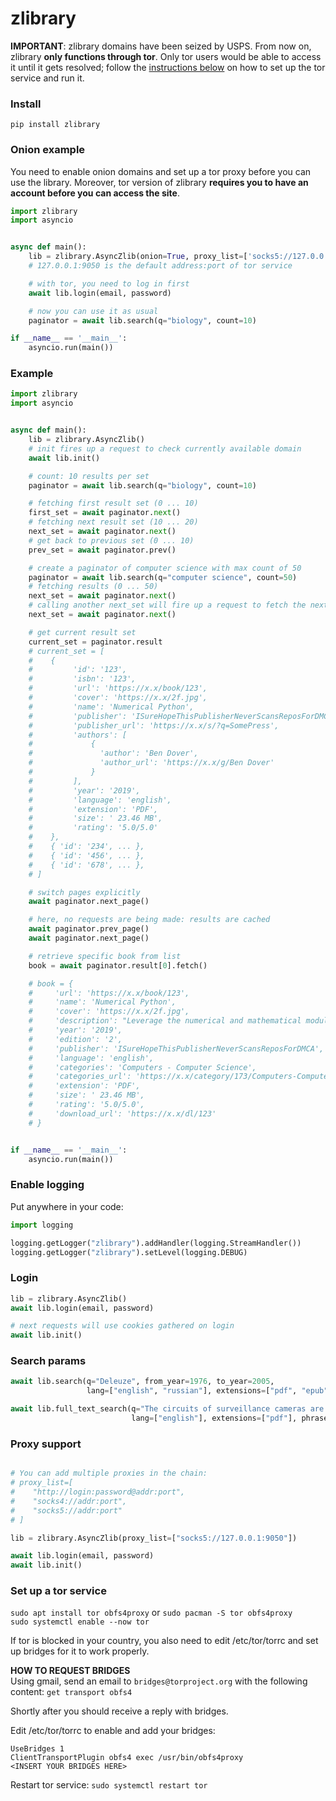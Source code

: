 # zlibrary
**IMPORTANT**: zlibrary domains have been seized by USPS. From now on, zlibrary **only functions through tor**. Only tor users would be able to access it until it gets resolved; follow the [instructions below](#set-up-a-tor-service) on how to set up the tor service and run it.


### Install  
`pip install zlibrary`  


### Onion example
You need to enable onion domains and set up a tor proxy before you can use the library. Moreover, tor version of zlibrary **requires you to have an account before you can access the site**. 
```python
import zlibrary
import asyncio


async def main():
    lib = zlibrary.AsyncZlib(onion=True, proxy_list=['socks5://127.0.0.1:9050'])
    # 127.0.0.1:9050 is the default address:port of tor service

    # with tor, you need to log in first
    await lib.login(email, password)

    # now you can use it as usual
    paginator = await lib.search(q="biology", count=10)

if __name__ == '__main__':
    asyncio.run(main())
```

### Example
```python
import zlibrary
import asyncio


async def main():
    lib = zlibrary.AsyncZlib()
    # init fires up a request to check currently available domain
    await lib.init()

    # count: 10 results per set
    paginator = await lib.search(q="biology", count=10)

    # fetching first result set (0 ... 10)
    first_set = await paginator.next()
    # fetching next result set (10 ... 20)
    next_set = await paginator.next()
    # get back to previous set (0 ... 10)
    prev_set = await paginator.prev()

    # create a paginator of computer science with max count of 50
    paginator = await lib.search(q="computer science", count=50)
    # fetching results (0 ... 50)
    next_set = await paginator.next()
    # calling another next_set will fire up a request to fetch the next page
    next_set = await paginator.next()

    # get current result set
    current_set = paginator.result
    # current_set = [
    #    {
    #         'id': '123',
    #         'isbn': '123',
    #         'url': 'https://x.x/book/123',
    #         'cover': 'https://x.x/2f.jpg',
    #         'name': 'Numerical Python',
    #         'publisher': 'ISureHopeThisPublisherNeverScansReposForDMCA',
    #         'publisher_url': 'https://x.x/s/?q=SomePress',
    #         'authors': [
    #             {
    #               'author': 'Ben Dover',
    #               'author_url': 'https://x.x/g/Ben Dover'
    #             }
    #         ],
    #         'year': '2019',
    #         'language': 'english',
    #         'extension': 'PDF',
    #         'size': ' 23.46 MB',
    #         'rating': '5.0/5.0'
    #    },
    #    { 'id': '234', ... },
    #    { 'id': '456', ... },
    #    { 'id': '678', ... },
    # ]

    # switch pages explicitly
    await paginator.next_page()

    # here, no requests are being made: results are cached
    await paginator.prev_page()
    await paginator.next_page()

    # retrieve specific book from list
    book = await paginator.result[0].fetch()

    # book = {
    #     'url': 'https://x.x/book/123',
    #     'name': 'Numerical Python',
    #     'cover': 'https://x.x/2f.jpg',
    #     'description': "Leverage the numerical and mathematical modules...",
    #     'year': '2019',
    #     'edition': '2',
    #     'publisher': 'ISureHopeThisPublisherNeverScansReposForDMCA',
    #     'language': 'english',
    #     'categories': 'Computers - Computer Science',
    #     'categories_url': 'https://x.x/category/173/Computers-Computer-Science',
    #     'extension': 'PDF',
    #     'size': ' 23.46 MB',
    #     'rating': '5.0/5.0',
    #     'download_url': 'https://x.x/dl/123'
    # }


if __name__ == '__main__':
    asyncio.run(main())
```  

### Enable logging  
Put anywhere in your code:  

```python
import logging

logging.getLogger("zlibrary").addHandler(logging.StreamHandler())
logging.getLogger("zlibrary").setLevel(logging.DEBUG)
```  

### Login
```python
lib = zlibrary.AsyncZlib()
await lib.login(email, password)

# next requests will use cookies gathered on login
await lib.init()
```  

### Search params
```python
await lib.search(q="Deleuze", from_year=1976, to_year=2005,
                 lang=["english", "russian"], extensions=["pdf", "epub"])

await lib.full_text_search(q="The circuits of surveillance cameras are themselves part of the decor of simulacra",
                           lang=["english"], extensions=["pdf"], phrase=True, exact=True)
```  

### Proxy support 
```python

# You can add multiple proxies in the chain:
# proxy_list=[
#    "http://login:password@addr:port",
#    "socks4://addr:port",
#    "socks5://addr:port"
# ]

lib = zlibrary.AsyncZlib(proxy_list=["socks5://127.0.0.1:9050"])

await lib.login(email, password)
await lib.init()

```

### Set up a tor service
`sudo apt install tor obfs4proxy` or `sudo pacman -S tor obfs4proxy`  
`sudo systemctl enable --now tor`

If tor is blocked in your country, you also need to edit /etc/tor/torrc and set up bridges for it to work properly.

**HOW TO REQUEST BRIDGES**  
Using gmail, send an email to `bridges@torproject.org` with the following content: `get transport obfs4`  

Shortly after you should receive a reply with bridges.

Edit /etc/tor/torrc to enable and add your bridges:
```
UseBridges 1
ClientTransportPlugin obfs4 exec /usr/bin/obfs4proxy
<INSERT YOUR BRIDGES HERE>
```

Restart tor service:
`sudo systemctl restart tor`
